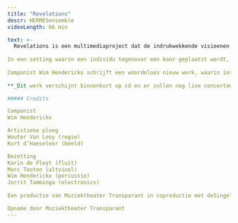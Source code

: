 ```yaml
---
title: "Revelations"
descr: HERMESensemble
videoLength: 66 min

text: >-
  Revelations is een multimediaproject dat de indrukwekkende visioenen van de 13e-eeuwse dichteres en mystica Hadewijch van Antwerpen (s.d.-1248) als uitgangspunt neemt. Haar getuigenissen behoren tot de verbazingwekkendste teksten uit onze literatuurgeschiedenis. In de traditie van de middeleeuwse christelijke mystiek beschrijft Hadewijch in haar Visioenen een extatische liefdesrelatie met de goddelijke Ander; passie is hierbij het sleutelwoord.  
  
In een setting waarin een individu tegenover een koor geplaatst wordt, zoekt Revelations naar de kracht van visionaire ervaringen en extase in onze hedendaagse context.  
  
Componist Wim Henderickx schrijft een woordeloos nieuw werk, waarin inspiratie van middeleeuwse en renaissancemuziek voor vrouwenstemmen doorklinkt. HERMESensemble en de elektronische muziek van Jorrit Tamminga krijgen een belangrijke plaats in zijn partituur. Na Void en De koningin zonder land werkt Wim Henderickx opnieuw samen met regisseur Wouter Van Looy, die voor Revelations een immateriële installatie met licht en rook creëert waarin de beelden van videokunstenaar Kurt d’Haeseleer aan Hadewijchs mystiek refereren.  
  
**_Dit werk verschijnt binnenkort op cd en er zullen nog live concerten volgen._**

##### Credits

Componist  
Wim Henderickx

Artistieke ploeg  
Wouter Van Looy (regie)  
Kurt d’Haeseleer (beeld)

Bezetting  
Karin de Fleyt (fluit)  
Marc Tooten (altviool)  
Wim Henderickx (percussie)  
Jorrit Tamminga (electronics)  
  
Een productie van Muziektheater Transparant in coproductie met deSingel, Operadagen Rotterdam, HERMESensemble en Cappella Amsterdam

Opname door Muziektheater Transparant
---
```

